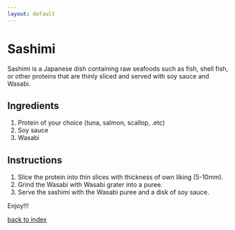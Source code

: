 ```yaml
---
layout: default
---
```


# Sashimi

Sashimi is a Japanese dish containing raw seafoods such as fish, shell fish, or other proteins that are thinly sliced and served with soy sauce and Wasabi.

## Ingredients 

1. Protein of your choice (tuna, salmon, scallop, .etc)
2. Soy sauce
3. Wasabi

## Instructions
1. Slice the protein into thin slices with thickness of own liking (5-10mm).
2. Grind the Wasabi with Wasabi grater into a puree.
3. Serve the sashimi with the Wasabi puree and a disk of soy sauce.

Enjoy!!!

[back to index](../)
